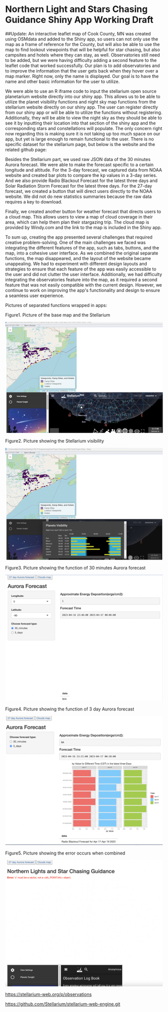 # Northern Light and Stars Chasing Guidance Shiny App Working Draft

##Update: An interactive leaflet map of Cook County, MN was created using OSMdata and added to the Shiny app, so users can not only use the map as a frame of reference for the County, but will also be able to use the map to find lookout viewpoints that will be helpful for star chasing, but also campsites and hotels where they can stay, as well. Observatories still need to be added, but we were having difficulty adding a second feature to the leaflet code that worked successfully. Our plan is to add observatories and to improve the information that the user gets back when they hover over a map marker. Right now, only the name is displayed. Our goal is to have the name and other basic information for the user to utilize.

We were able to use an R iframe code to input the stellarium open source planetarium website directly into our shiny app. This allows us to be able to utilize the planet visibility functions and night sky map functions from the stellarium website directly on our shiny app. The user can register directly from our shiny app or will be able to utilize the functions without registering. Additionally, they will be able to view the night sky as they should be able to see it by inputting their location into that section of the shiny app and the corresponding stars and constellations will populate. The only concern right now regarding this is making sure it is not taking up too much space on our app, but yet is large enough to remain functional to the user. There is no specific dataset for the stellarium page, but below is the website and the related github page:

Besides the Stellarium part, we used raw JSON data of the 30 minutes Aurora forecast. We were able to make the forecast specific to a certain longitude and altitude. For the 3-day forecast, we captured data from NOAA website and created bar plots to compare the kp values in a 3-day series. And we also provide Radio Blackout Forecast for the latest three days and Solar Radiation Storm Forecast for the latest three days. For the 27-day forecast, we created a button that will direct users directly to the NOAA website. We did not do new statistics summaries because the raw data requires a key to download.

Finally, we created another button for weather forecast that directs users to a cloud map. This allows users to view a map of cloud coverage in their area, which can help them plan their stargazing trip. The cloud map is provided by Windy.com and the link to the map is included in the Shiny app.

To sum up, creating the app presented several challenges that required creative problem-solving. One of the main challenges we faced was integrating the different features of the app, such as tabs, buttons, and the map, into a cohesive user interface. As we combined the original separate functions, the map disappeared, and the layout of the website became unappealing. We had to experiment with different design layouts and strategies to ensure that each feature of the app was easily accessible to the user and did not clutter the user interface. Additionally, we had difficulty integrating the observatories feature into the map, as it required a second feature that was not easily compatible with the current design. However, we continue to work on improving the app's functionality and design to ensure a seamless user experience.

Pictures of separated functions wrapped in apps:

Figure1. Picture of the base map and the Stellarium

![](Working%20Draft%20Screen%20shot%20of%20Shiny%20App2.png)

Figure2. Picture showing the Stellarium visibility

![](Working%20Draft%20Screen%20Shot%20of%20Shiny%20App.png)

Figure3. Picture showing the function of 30 minutes Aurora forecast

![](Screen%20Shot%202023-04-16%20at%2010.55.09%20PM.png)

Figure4. Picture showing the function of 3 day Aurora forecast

![](Screen%20Shot%202023-04-16%20at%2011.31.33%20PM.png)

Figure5. Picture showing the error occurs when combined

![](Screen%20Shot%202023-04-16%20at%2011.26.45%20PM.png)

<https://stellarium-web.org/p/observations>

<https://github.com/Stellarium/stellarium-web-engine.git>
